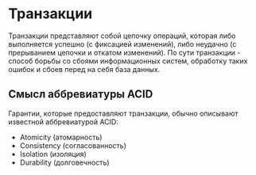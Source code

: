 # Транзакции
Транзакции представляют собой цепочку операций, которая либо выполняется успешно (с фиксацией изменений), либо 
неудачно (с прерыванием цепочки и откатом изменений). По сути транзакции - способ борьбы со сбоями информационных 
систем, обработку таких ошибок и сбоев перед на себя база данных.

## Смысл аббревиатуры ACID
Гарантии, которые предоставляют транзакции, обычно описывают известной аббревиатурой ACID:
- Atomicity (атомарность)
- Consistency (согласованность)
- Isolation (изоляция)
- Durability (долговечность)